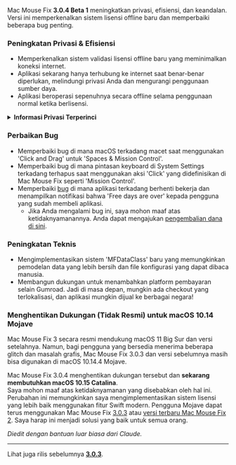 Mac Mouse Fix **3.0.4 Beta 1** meningkatkan privasi, efisiensi, dan keandalan.\
Versi ini memperkenalkan sistem lisensi offline baru dan memperbaiki beberapa bug penting.

### Peningkatan Privasi & Efisiensi

- Memperkenalkan sistem validasi lisensi offline baru yang meminimalkan koneksi internet.
- Aplikasi sekarang hanya terhubung ke internet saat benar-benar diperlukan, melindungi privasi Anda dan mengurangi penggunaan sumber daya.
- Aplikasi beroperasi sepenuhnya secara offline selama penggunaan normal ketika berlisensi.

<details>
<summary><b>Informasi Privasi Terperinci</b></summary>
Versi sebelumnya memvalidasi lisensi secara online setiap kali diluncurkan, berpotensi membuat log koneksi tersimpan di server pihak ketiga (GitHub dan Gumroad). Sistem baru menghilangkan koneksi yang tidak perlu – setelah aktivasi lisensi awal, aplikasi hanya terhubung ke internet jika data lisensi lokal rusak.
<br><br>
Meskipun saya pribadi tidak pernah merekam perilaku pengguna, sistem sebelumnya secara teoritis memungkinkan server pihak ketiga untuk mencatat alamat IP dan waktu koneksi. Gumroad juga bisa mencatat kunci lisensi Anda dan berpotensi menghubungkannya dengan informasi pribadi yang mereka catat tentang Anda saat membeli Mac Mouse Fix.
<br><br>
Saya tidak mempertimbangkan masalah privasi yang halus ini saat membangun sistem lisensi awal, tapi sekarang, Mac Mouse Fix seprivat dan sebebas internet mungkin!
<br><br>
Lihat juga <a href=https://gumroad.com/privacy>kebijakan privasi Gumroad</a> dan <a href=https://github.com/noah-nuebling/mac-mouse-fix/issues/976#issuecomment-2140955801>komentar GitHub</a> saya.

</details>

### Perbaikan Bug

- Memperbaiki bug di mana macOS terkadang macet saat menggunakan 'Click and Drag' untuk 'Spaces & Mission Control'.
- Memperbaiki bug di mana pintasan keyboard di System Settings terkadang terhapus saat menggunakan aksi 'Click' yang didefinisikan di Mac Mouse Fix seperti 'Mission Control'.
- Memperbaiki [bug](https://github.com/noah-nuebling/mac-mouse-fix/issues?q=state%3Aopen%20label%3A%22%27Free%20days%20are%20over%27%20bug%22) di mana aplikasi terkadang berhenti bekerja dan menampilkan notifikasi bahwa 'Free days are over' kepada pengguna yang sudah membeli aplikasi.
    - Jika Anda mengalami bug ini, saya mohon maaf atas ketidaknyamanannya. Anda dapat mengajukan [pengembalian dana di sini](https://redirect.macmousefix.com/?message=&target=mmf-apply-for-refund).

### Peningkatan Teknis

- Mengimplementasikan sistem 'MFDataClass' baru yang memungkinkan pemodelan data yang lebih bersih dan file konfigurasi yang dapat dibaca manusia.
- Membangun dukungan untuk menambahkan platform pembayaran selain Gumroad. Jadi di masa depan, mungkin ada checkout yang terlokalisasi, dan aplikasi mungkin dijual ke berbagai negara!

### Menghentikan Dukungan (Tidak Resmi) untuk macOS 10.14 Mojave

Mac Mouse Fix 3 secara resmi mendukung macOS 11 Big Sur dan versi setelahnya. Namun, bagi pengguna yang bersedia menerima beberapa glitch dan masalah grafis, Mac Mouse Fix 3.0.3 dan versi sebelumnya masih bisa digunakan di macOS 10.14.4 Mojave.

Mac Mouse Fix 3.0.4 menghentikan dukungan tersebut dan **sekarang membutuhkan macOS 10.15 Catalina**.\
Saya mohon maaf atas ketidaknyamanan yang disebabkan oleh hal ini. Perubahan ini memungkinkan saya mengimplementasikan sistem lisensi yang lebih baik menggunakan fitur Swift modern. Pengguna Mojave dapat terus menggunakan Mac Mouse Fix [3.0.3](https://github.com/noah-nuebling/mac-mouse-fix/releases/tag/3.0.3) atau [versi terbaru Mac Mouse Fix 2](https://redirect.macmousefix.com/?target=mmf2-latest). Saya harap ini menjadi solusi yang baik untuk semua orang.

*Diedit dengan bantuan luar biasa dari Claude.*

---

Lihat juga rilis sebelumnya [**3.0.3**](https://github.com/noah-nuebling/mac-mouse-fix/releases/tag/3.0.3).